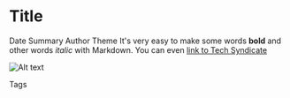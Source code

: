 # Title #
Date
Summary
Author
Theme
It's very easy to make some words **bold** and other words *italic* with Markdown. You can even [link to Tech Syndicate](https://teksyndicate.com/)

![Alt text](https://nicholaskrause.github.io/littleoverlord/android-chrome-192x192.png "Optional title")

Tags

